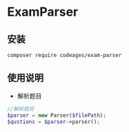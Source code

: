 # ExamParser

## 安装

```shell
composer require codeages/exam-parser
```

## 使用说明

* 解析题目
```php
//解析题目
$parser = new Parser($filePath);
$qustions = $parser->parser();
```

